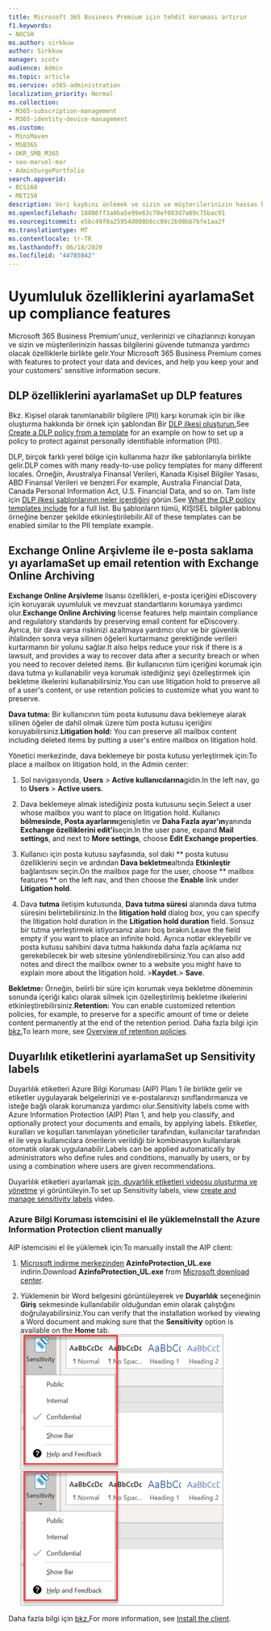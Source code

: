 ```yaml
---
title: Microsoft 365 Business Premium için tehdit koruması artırın
f1.keywords:
- NOCSH
ms.author: sirkkuw
author: Sirkkuw
manager: scotv
audience: Admin
ms.topic: article
ms.service: o365-administration
localization_priority: Normal
ms.collection:
- M365-subscription-management
- M365-identity-device-management
ms.custom:
- MiniMaven
- MSB365
- OKR_SMB_M365
- seo-marvel-mar
- AdminSurgePortfolio
search.appverid:
- BCS160
- MET150
description: Veri kaybını önlemek ve sizin ve müşterilerinizin hassas bilgilerinin güvenliğini sağlamaya yardımcı olmak için uyumluluk özellikleri ayarlayın.
ms.openlocfilehash: 18886ff3a0ba5e99e63c70ef083d7a69c75bac91
ms.sourcegitcommit: e5bc49f0a25954d008b6cc09c2b98bb7bfe1aa2f
ms.translationtype: MT
ms.contentlocale: tr-TR
ms.lasthandoff: 06/18/2020
ms.locfileid: "44785842"
---
```

# <a name="set-up-compliance-features"></a><span data-ttu-id="e45dd-103">Uyumluluk özelliklerini ayarlama</span><span class="sxs-lookup"><span data-stu-id="e45dd-103">Set up compliance features</span></span>

<span data-ttu-id="e45dd-104">Microsoft 365 Business Premium'unuz, verilerinizi ve cihazlarınızı koruyan ve sizin ve müşterilerinizin hassas bilgilerini güvende tutmanıza yardımcı olacak özelliklerle birlikte gelir.</span><span class="sxs-lookup"><span data-stu-id="e45dd-104">Your Microsoft 365 Business Premium comes with features to protect your data and devices, and help you keep your and your customers' sensitive information secure.</span></span>

## <a name="set-up-dlp-features"></a><span data-ttu-id="e45dd-105">DLP özelliklerini ayarlama</span><span class="sxs-lookup"><span data-stu-id="e45dd-105">Set up DLP features</span></span>

<span data-ttu-id="e45dd-106">Bkz. Kişisel olarak tanımlanabilir bilgilere (PII) karşı korumak için bir ilke oluşturma hakkında bir örnek için şablondan Bir [DLP ilkesi oluşturun.](https://docs.microsoft.com/microsoft-365/compliance/create-a-dlp-policy-from-a-template)</span><span class="sxs-lookup"><span data-stu-id="e45dd-106">See [Create a DLP policy from a template](https://docs.microsoft.com/microsoft-365/compliance/create-a-dlp-policy-from-a-template) for an example on how to set up a policy to protect against personally identifiable information (PII).</span></span> 
  
<span data-ttu-id="e45dd-107">DLP, birçok farklı yerel bölge için kullanıma hazır ilke şablonlarıyla birlikte gelir.</span><span class="sxs-lookup"><span data-stu-id="e45dd-107">DLP comes with many ready-to-use policy templates for many different locales.</span></span> <span data-ttu-id="e45dd-108">Örneğin, Avustralya Finansal Verileri, Kanada Kişisel Bilgiler Yasası, ABD Finansal Verileri ve benzeri.</span><span class="sxs-lookup"><span data-stu-id="e45dd-108">For example, Australia Financial Data, Canada Personal Information Act, U.S. Financial Data, and so on.</span></span> <span data-ttu-id="e45dd-109">Tam liste için [DLP ilkesi şablonlarının neler içerdiğini](https://docs.microsoft.com/microsoft-365/compliance/what-the-dlp-policy-templates-include) görün.</span><span class="sxs-lookup"><span data-stu-id="e45dd-109">See [What the DLP policy templates include](https://docs.microsoft.com/microsoft-365/compliance/what-the-dlp-policy-templates-include) for a full list.</span></span> <span data-ttu-id="e45dd-110">Bu şablonların tümü, KIŞISEL bilgiler şablonu örneğine benzer şekilde etkinleştirilebilir.</span><span class="sxs-lookup"><span data-stu-id="e45dd-110">All of these templates can be enabled similar to the PII template example.</span></span> 
  
## <a name="set-up-email-retention-with-exchange-online-archiving"></a><span data-ttu-id="e45dd-111">Exchange Online Arşivleme ile e-posta saklama yı ayarlama</span><span class="sxs-lookup"><span data-stu-id="e45dd-111">Set up email retention with Exchange Online Archiving</span></span>

 <span data-ttu-id="e45dd-112">**Exchange Online Arşivleme** lisansı özellikleri, e-posta içeriğini eDiscovery için koruyarak uyumluluk ve mevzuat standartlarını korumaya yardımcı olur.</span><span class="sxs-lookup"><span data-stu-id="e45dd-112">**Exchange Online Archiving** license features help maintain compliance and regulatory standards by preserving email content for eDiscovery.</span></span> <span data-ttu-id="e45dd-113">Ayrıca, bir dava varsa riskinizi azaltmaya yardımcı olur ve bir güvenlik ihlalinden sonra veya silinen öğeleri kurtarmanız gerektiğinde verileri kurtarmanın bir yolunu sağlar.</span><span class="sxs-lookup"><span data-stu-id="e45dd-113">It also helps reduce your risk if there is a lawsuit, and provides a way to recover data after a security breach or when you need to recover deleted items.</span></span> <span data-ttu-id="e45dd-114">Bir kullanıcının tüm içeriğini korumak için dava tutma yı kullanabilir veya korumak istediğiniz şeyi özelleştirmek için bekletme ilkelerini kullanabilirsiniz.</span><span class="sxs-lookup"><span data-stu-id="e45dd-114">You can use litigation hold to preserve all of a user's content, or use retention policies to customize what you want to preserve.</span></span>
  
<span data-ttu-id="e45dd-115">**Dava tutma:** Bir kullanıcının tüm posta kutusunu dava beklemeye alarak silinen öğeler de dahil olmak üzere tüm posta kutusu içeriğini koruyabilirsiniz.</span><span class="sxs-lookup"><span data-stu-id="e45dd-115">**Litigation hold:** You can preserve all mailbox content including deleted items by putting a user's entire mailbox on litigation hold.</span></span> 
    
<span data-ttu-id="e45dd-116">Yönetici merkezinde, dava beklemeye bir posta kutusu yerleştirmek için:</span><span class="sxs-lookup"><span data-stu-id="e45dd-116">To place a mailbox on litigation hold, in the Admin center:</span></span>
    
1. <span data-ttu-id="e45dd-117">Sol navigasyonda, **Users** \> **Active kullanıcılarına**gidin.</span><span class="sxs-lookup"><span data-stu-id="e45dd-117">In the left nav, go to **Users** \> **Active users**.</span></span>
    
2. <span data-ttu-id="e45dd-118">Dava beklemeye almak istediğiniz posta kutusunu seçin.</span><span class="sxs-lookup"><span data-stu-id="e45dd-118">Select a user whose mailbox you want to place on litigation hold.</span></span> <span data-ttu-id="e45dd-119">Kullanıcı **bölmesinde, Posta ayarlarını**genişletin ve **Daha Fazla ayar'ın**yanında **Exchange özelliklerini edit'i**seçin.</span><span class="sxs-lookup"><span data-stu-id="e45dd-119">In the user pane, expand **Mail settings**, and next to **More settings**, choose **Edit Exchange properties**.</span></span>
    
3. <span data-ttu-id="e45dd-120">Kullanıcı için posta kutusu sayfasında, sol daki \*\* posta kutusu özelliklerini seçin ve ardından **Dava bekletme**altında **Etkinleştir** bağlantısını seçin.</span><span class="sxs-lookup"><span data-stu-id="e45dd-120">On the mailbox page for the user, choose \*\* mailbox features \*\* on the left nav, and then choose the **Enable** link under **Litigation hold**.</span></span>
    
4. <span data-ttu-id="e45dd-121">Dava **tutma** iletişim kutusunda, **Dava tutma süresi** alanında dava tutma süresini belirtebilirsiniz.</span><span class="sxs-lookup"><span data-stu-id="e45dd-121">In the **litigation hold** dialog box, you can specify the litigation hold duration in the **Litigation hold duration** field.</span></span> <span data-ttu-id="e45dd-122">Sonsuz bir tutma yerleştirmek istiyorsanız alanı boş bırakın.</span><span class="sxs-lookup"><span data-stu-id="e45dd-122">Leave the field empty if you want to place an infinite hold.</span></span> <span data-ttu-id="e45dd-123">Ayrıca notlar ekleyebilir ve posta kutusu sahibini dava tutma hakkında daha fazla açıklama nız gerekebilecek bir web sitesine yönlendirebilirsiniz.</span><span class="sxs-lookup"><span data-stu-id="e45dd-123">You can also add notes and direct the mailbox owner to a website you might have to explain more about the litigation hold.</span></span> <span data-ttu-id="e45dd-124">\>**Kaydet.**</span><span class="sxs-lookup"><span data-stu-id="e45dd-124">\> **Save**.</span></span>
    
<span data-ttu-id="e45dd-125">**Bekletme:** Örneğin, belirli bir süre için korumak veya bekletme döneminin sonunda içeriği kalıcı olarak silmek için özelleştirilmiş bekletme ilkelerini etkinleştirebilirsiniz.</span><span class="sxs-lookup"><span data-stu-id="e45dd-125">**Retention:** You can enable customized retention policies, for example, to preserve for a specific amount of time or delete content permanently at the end of the retention period.</span></span> <span data-ttu-id="e45dd-126">Daha fazla bilgi için [bkz.](https://docs.microsoft.com/microsoft-365/compliance/retention-policies)</span><span class="sxs-lookup"><span data-stu-id="e45dd-126">To learn more, see [Overview of retention policies](https://docs.microsoft.com/microsoft-365/compliance/retention-policies).</span></span>

## <a name="set-up-sensitivity-labels"></a><span data-ttu-id="e45dd-127">Duyarlılık etiketlerini ayarlama</span><span class="sxs-lookup"><span data-stu-id="e45dd-127">Set up Sensitivity labels</span></span>

<span data-ttu-id="e45dd-128">Duyarlılık etiketleri Azure Bilgi Koruması (AIP) Planı 1 ile birlikte gelir ve etiketler uygulayarak belgelerinizi ve e-postalarınızı sınıflandırmanıza ve isteğe bağlı olarak korumanıza yardımcı olur.</span><span class="sxs-lookup"><span data-stu-id="e45dd-128">Sensitivity labels come with Azure Information Protection (AIP) Plan 1, and help you classify, and optionally protect your documents and emails, by applying labels.</span></span> <span data-ttu-id="e45dd-129">Etiketler, kuralları ve koşulları tanımlayan yöneticiler tarafından, kullanıcılar tarafından el ile veya kullanıcılara önerilerin verildiği bir kombinasyon kullanılarak otomatik olarak uygulanabilir.</span><span class="sxs-lookup"><span data-stu-id="e45dd-129">Labels can be applied automatically by administrators who define rules and conditions, manually by users, or by using a combination where users are given recommendations.</span></span>

<span data-ttu-id="e45dd-130">Duyarlılık etiketleri ayarlamak [için, duyarlılık etiketleri videosu oluşturma ve yönetme](https://support.microsoft.com/office/2fb96b54-7dd2-4f0c-ac8d-170790d4b8b9) yi görüntüleyin.</span><span class="sxs-lookup"><span data-stu-id="e45dd-130">To set up Sensitivity labels, view [create and manage sensitivity labels](https://support.microsoft.com/office/2fb96b54-7dd2-4f0c-ac8d-170790d4b8b9) video.</span></span>



### <a name="install-the-azure-information-protection-client-manually"></a><span data-ttu-id="e45dd-131">Azure Bilgi Koruması istemcisini el ile yükleme</span><span class="sxs-lookup"><span data-stu-id="e45dd-131">Install the Azure Information Protection client manually</span></span>

<span data-ttu-id="e45dd-132">AIP istemcisini el ile yüklemek için:</span><span class="sxs-lookup"><span data-stu-id="e45dd-132">To manually install the AIP client:</span></span>

1. <span data-ttu-id="e45dd-133">[Microsoft indirme merkezinden](https://www.microsoft.com/download/details.aspx?id=53018) **AzinfoProtection_UL.exe** indirin.</span><span class="sxs-lookup"><span data-stu-id="e45dd-133">Download **AzinfoProtection_UL.exe** from [Microsoft download center](https://www.microsoft.com/download/details.aspx?id=53018).</span></span>
 
2. <span data-ttu-id="e45dd-134">Yüklemenin bir Word belgesini görüntüleyerek ve **Duyarlılık** seçeneğinin **Giriş** sekmesinde kullanılabilir olduğundan emin olarak çalıştığını doğrulayabilirsiniz.</span><span class="sxs-lookup"><span data-stu-id="e45dd-134">You can verify that the installation worked by viewing a Word document and making sure that the **Sensitivity** option is available on the **Home** tab.</span></span>
<br/><span data-ttu-id="e45dd-135">![Word belgesinde koruma sekmesi açılır.](../media/word-sensitivity.png)</span><span class="sxs-lookup"><span data-stu-id="e45dd-135">![Protection tab drop-down in a Word document.](../media/word-sensitivity.png)</span></span>

<span data-ttu-id="e45dd-136">Daha fazla bilgi için [bkz.](https://docs.microsoft.com/azure/information-protection/infoprotect-tutorial-step3)</span><span class="sxs-lookup"><span data-stu-id="e45dd-136">For more information, see [Install the client](https://docs.microsoft.com/azure/information-protection/infoprotect-tutorial-step3).</span></span>
